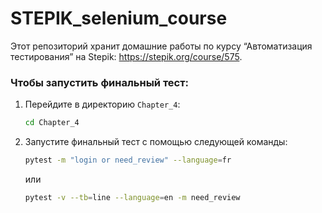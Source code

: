 # STEPIK_selenium_course

Этот репозиторий хранит домашние работы по курсу “Автоматизация тестирования” на Stepik:
https://stepik.org/course/575.


### Чтобы запустить финальный тест:

1. Перейдите в директорию `Chapter_4`:
   ```bash
   cd Chapter_4
   ```

2.	Запустите финальный тест с помощью следующей команды:
    ```bash
    pytest -m "login or need_review" --language=fr
    ```
      или
      ```bash
      pytest -v --tb=line --language=en -m need_review
      ```
